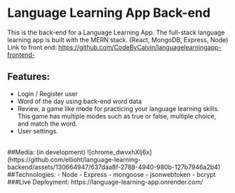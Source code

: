 ﻿# Language Learning App Back-end
This is the back-end for a Language Learning App. The full-stack language learning app is built with the MERN stack. (React, MongoDB, Express, Node)
<br>
Link to front end:
https://github.com/CodeByCalvin/languagelearningapp-frontend-
<br>
## Features:
- Login / Register user
- Word of the day using back-end word data
- Review, a game like mode for practicing your language learning skills. This game has multiple modes such as true or false, multiple choice, and match the word.
- User settings.
<br>
##Media: (in development)
![chrome_dwvxhXIj6x](https://github.com/ellioht/language-learning-backend/assets/130664947/637daa8f-2788-4940-980b-127b7946a2b4)
<br>
##Technologies:
- Node
- Express
- mongoose
- jsonwebtoken
- bcrypt
<br>
###Live Deployment:
https://language-learning-app.onrender.com/
